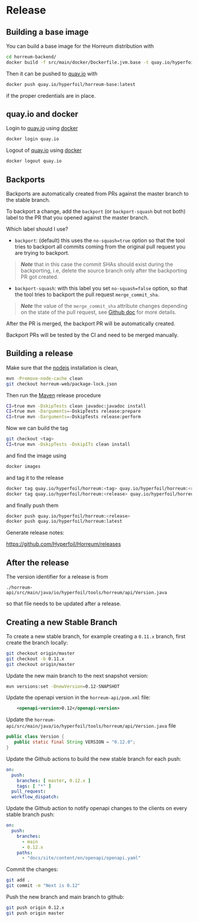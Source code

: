 # Release

## Building a base image

You can build a base image for the Horreum distribution with

```bash
cd horreum-backend/
docker build -f src/main/docker/Dockerfile.jvm.base -t quay.io/hyperfoil/horreum-base:latest .
```

Then it can be pushed to [quay.io](https://quay.io/) with

```bash
docker push quay.io/hyperfoil/horreum-base:latest
```

if the proper credentials are in place.

## quay.io and docker

Login to [quay.io](https://quay.io/) using [docker](https://docker.io/)

```bash
docker login quay.io
```

Logout of [quay.io](https://quay.io/) using [docker](https://docker.io/)

```bash
docker logout quay.io
```

## Backports

Backports are automatically created from PRs against the master branch to the stable branch.

To backport a change, add the `backport` (or `backport-squash` but not both) label to the PR that you opened against the master branch.

Which label should I use?
* `backport`: (default) this uses the `no-squash=true` option so that the tool tries to backport all commits coming
from the original pull request you are trying to backport.
> _**Note**_ that in this case the commit SHAs should exist during the backporting, i.e,
delete the source branch only after the backporting PR got created.
* `backport-squash`: with this label you set `no-squash=false` option, so that the tool tries to backport the pull request
`merge_commit_sha`.
> _**Note**_ the value of the `merge_commit_sha` attribute changes depending on the state of the pull request, see [Github doc](https://docs.github.com/en/rest/pulls/pulls?apiVersion=2022-11-28#get-a-pull-request)
  for more details.

After the PR is merged, the backport PR will be automatically created.

Backport PRs will be tested by the CI and need to be merged manually.

## Building a release

Make sure that the [nodejs](https://nodejs.org/en) installation is clean,

```bash
mvn -Premove-node-cache clean
git checkout horreum-web/package-lock.json
```

Then run the [Maven](https://maven.apache.org/) release procedure

```bash
CI=true mvn -DskipTests clean javadoc:javadoc install
CI=true mvn -Darguments=-DskipTests release:prepare
CI=true mvn -Darguments=-DskipTests release:perform
```

Now we can build the tag

```bash
git checkout <tag>
CI=true mvn -DskipTests -DskipITs clean install
```

and find the image using

```bash
docker images
```

and tag it to the release

```bash
docker tag quay.io/hyperfoil/horreum:<tag> quay.io/hyperfoil/horreum:<release>
docker tag quay.io/hyperfoil/horreum:<release> quay.io/hyperfoil/horreum:latest
```

and finally push them

```bash
docker push quay.io/hyperfoil/horreum:<release>
docker push quay.io/hyperfoil/horreum:latest
```

Generate release notes:

https://github.com/Hyperfoil/Horreum/releases

## After the release

The version identifier for a release is from

```
./horreum-api/src/main/java/io/hyperfoil/tools/horreum/api/Version.java
```

so that file needs to be updated after a release.

## Creating a new Stable Branch

To create a new stable branch, for example creating a `0.11.x` branch, first create the branch locally:

```bash
git checkout origin/master
git checkout -b 0.11.x
git checkout origin/master
```

Update the new main branch to the next snapshot version:

```bash
mvn versions:set -DnewVersion=0.12-SNAPSHOT
```

Update the openapi version in the `horreum-api/pom.xml` file:

```xml
	<openapi-version>0.12</openapi-version>
```

Update the `horreum-api/src/main/java/io/hyperfoil/tools/horreum/api/Version.java` file

```java
public class Version {
   public static final String VERSION = "0.12.0";
}
```

Update the Github actions to build the new stable branch for each push:

```yaml
on:
  push:
    branches: [ master, 0.12.x ]
    tags: [ "*" ]
  pull_request:
  workflow_dispatch:
```

Update the Github action to notify openapi changes to the clients on every stable branch push:
```yaml
on:
  push:
    branches:
      - main
      - 0.12.x
    paths:
      - "docs/site/content/en/openapi/openapi.yaml"
```

Commit the changes:

```bash
git add .
git commit -m "Next is 0.12"
```

Push the new branch and main branch to github:
    
```bash
git push origin 0.12.x
git push origin master
```

